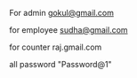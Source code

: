For admin
gokul@gmail.com




for employee
sudha@gmail.com



for counter
raj.gmail.com



all password
"Password@1"
